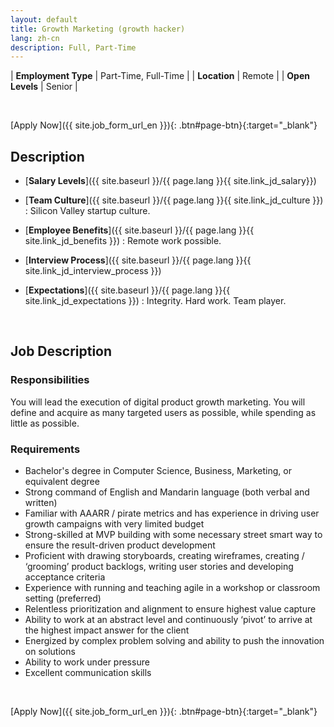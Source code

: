 ```yaml
---
layout: default
title: Growth Marketing (growth hacker)
lang: zh-cn
description: Full, Part-Time
---
```




| **Employment Type** | Part-Time, Full-Time |
| **Location** | Remote |
| **Open Levels** | Senior |

<br>

[Apply Now]({{ site.job_form_url_en }}){: .btn#page-btn}{:target="_blank"}

## Description
- [**Salary Levels**]({{ site.baseurl }}/{{ page.lang }}{{ site.link_jd_salary}})

- [**Team Culture**]({{ site.baseurl }}/{{ page.lang }}{{ site.link_jd_culture }})
: Silicon Valley startup culture.
- [**Employee Benefits**]({{ site.baseurl }}/{{ page.lang }}{{ site.link_jd_benefits }})
: Remote work possible.
- [**Interview Process**]({{ site.baseurl }}/{{ page.lang }}{{ site.link_jd_interview_process }})

- [**Expectations**]({{ site.baseurl }}/{{ page.lang }}{{ site.link_jd_expectations }})
: Integrity. Hard work. Team player.

<br>

## Job Description


### Responsibilities

You will lead the execution of digital product growth marketing. You will define and acquire as many targeted users as possible, while spending as little as possible.

### Requirements
- Bachelor's degree in Computer Science, Business, Marketing, or equivalent degree
- Strong command of English and Mandarin language (both verbal and written)
- Familiar with AAARR / pirate metrics and has experience in driving user growth campaigns with very limited budget
- Strong-skilled at MVP building with some necessary street smart way to ensure the result-driven product development
- Proficient with drawing storyboards, creating wireframes, creating / ‘grooming’ product backlogs, writing user stories and developing acceptance criteria
- Experience with running and teaching agile in a workshop or classroom setting (preferred)
- Relentless prioritization and alignment to ensure highest value capture
- Ability to work at an abstract level and continuously ‘pivot’ to arrive at the highest impact answer for the client
- Energized by complex problem solving and ability to push the innovation on solutions
- Ability to work under pressure
- Excellent communication skills

<br>

[Apply Now]({{ site.job_form_url_en }}){: .btn#page-btn}{:target="_blank"}

<br>